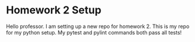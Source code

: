 # Homework 2 Setup
Hello professor. I am setting up a new repo for homework 2. This is my repo for my python setup. My pytest and pylint commands both pass all tests!

